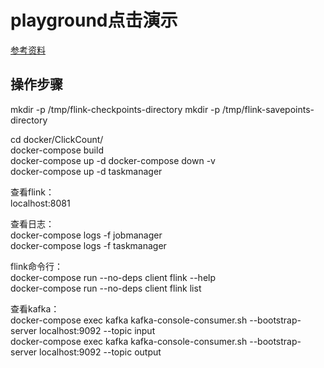 # playground点击演示

[参考资料](https://nightlies.apache.org/flink/flink-docs-release-1.15/zh/docs/try-flink/flink-operations-playground/)

## 操作步骤

mkdir -p /tmp/flink-checkpoints-directory
mkdir -p /tmp/flink-savepoints-directory

cd docker/ClickCount/  
docker-compose build  
docker-compose up -d
docker-compose down -v  
docker-compose up -d taskmanager  

查看flink：  
localhost:8081  

查看日志：  
docker-compose logs -f jobmanager  
docker-compose logs -f taskmanager  

flink命令行：  
docker-compose run --no-deps client flink --help  
docker-compose run --no-deps client flink list  

查看kafka：  
docker-compose exec kafka kafka-console-consumer.sh --bootstrap-server localhost:9092 --topic input   
docker-compose exec kafka kafka-console-consumer.sh --bootstrap-server localhost:9092 --topic output